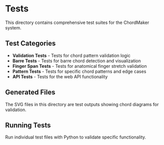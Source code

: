 # Tests

This directory contains comprehensive test suites for the ChordMaker system.

## Test Categories

- **Validation Tests** - Tests for chord pattern validation logic
- **Barre Tests** - Tests for barre chord detection and visualization
- **Finger Span Tests** - Tests for anatomical finger stretch validation
- **Pattern Tests** - Tests for specific chord patterns and edge cases
- **API Tests** - Tests for the web API functionality

## Generated Files

The SVG files in this directory are test outputs showing chord diagrams for validation.

## Running Tests

Run individual test files with Python to validate specific functionality. 
 
